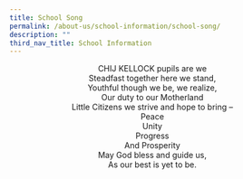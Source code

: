 ```yaml
---
title: School Song
permalink: /about-us/school-information/school-song/
description: ""
third_nav_title: School Information
---
```

<p align = "center">
CHIJ KELLOCK pupils are we
<br >Steadfast together here we stand,
<br >Youthful though we be, we realize,
<br >Our duty to our Motherland
<br >Little Citizens we strive and hope to bring –
<br >Peace
<br >Unity
<br >Progress
<br >And Prosperity
<br >May God bless and guide us,
<br >As our best is yet to be.
</p>